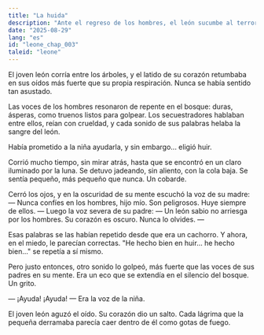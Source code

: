 ```yaml
---
title: "La huida"
description: "Ante el regreso de los hombres, el león sucumbe al terror y huye. Pero en el eco de los gritos de la niña, descubre que el miedo no puede ser más fuerte que la palabra dada."
date: "2025-08-29"
lang: "es"
id: "leone_chap_003"
taleid: "leone"
---
```


El joven león corría entre los árboles, y el latido de su corazón retumbaba en sus oídos más fuerte que su propia respiración.
Nunca se había sentido tan asustado.

Las voces de los hombres resonaron de repente en el bosque: duras, ásperas, como truenos listos para golpear.
Los secuestradores hablaban entre ellos, reían con crueldad, y cada sonido de sus palabras helaba la sangre del león.

Había prometido a la niña ayudarla, y sin embargo... eligió huir.

Corrió mucho tiempo, sin mirar atrás, hasta que se encontró en un claro iluminado por la luna. Se detuvo jadeando, sin aliento, con la cola baja.
Se sentía pequeño, más pequeño que nunca.
Un cobarde.

Cerró los ojos, y en la oscuridad de su mente escuchó la voz de su madre:
— Nunca confíes en los hombres, hijo mío. Son peligrosos. Huye siempre de ellos. —
Luego la voz severa de su padre:
— Un león sabio no arriesga por los hombres. Su corazón es oscuro. Nunca lo olvides. —

Esas palabras se las habían repetido desde que era un cachorro. Y ahora, en el miedo, le parecían correctas.
"He hecho bien en huir... he hecho bien..." se repetía a sí mismo.

Pero justo entonces, otro sonido lo golpeó, más fuerte que las voces de sus padres en su mente.
Era un eco que se extendía en el silencio del bosque.
Un grito.

— ¡Ayuda! ¡Ayuda! —
Era la voz de la niña.

El joven león aguzó el oído. Su corazón dio un salto. Cada lágrima que la pequeña derramaba parecía caer dentro de él como gotas de fuego.
